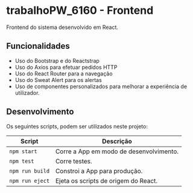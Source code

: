 # trabalhoPW_6160 - Frontend

Frontend do sistema desenvolvido em React.

## Funcionalidades

- Uso do Bootstrap e do Reactstrap
- Uso do Axios para efetuar pedidos HTTP
- Uso do React Router para a navegação
- Uso do Sweat Alert para os alertas
- Uso de componentes personalizados para melhorar a experiência de utilizador.

## Desenvolvimento

Os seguintes scripts, podem ser utilizados neste projeto:

| Script          | Descrição                               |
| --------------- | --------------------------------------- |
| `npm start`     | Corre a App em modo de desenvolvimento. |
| `npm test`      | Corre testes.                           |
| `npm run build` | Constroi a App para produção.           |
| `npm run eject` | Ejeta os scripts de origem do React.    |
